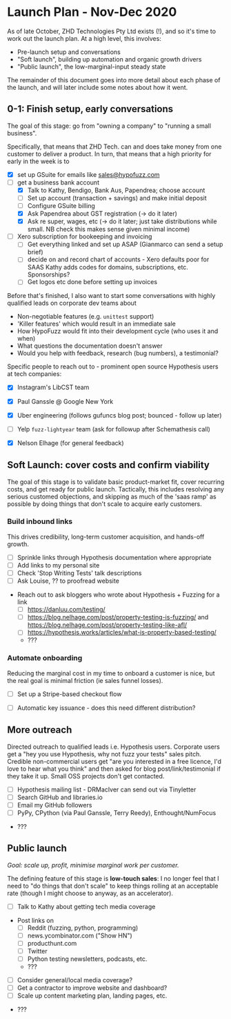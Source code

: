 # Launch Plan - Nov-Dec 2020

As of late October, ZHD Technologies Pty Ltd exists (!), and so it's time to
work out the launch plan.  At a high level, this involves:

- Pre-launch setup and conversations
- "Soft launch", building up automation and organic growth drivers
- "Public launch", the low-marginal-input steady state

The remainder of this document goes into more detail about each phase of the
launch, and will later include some notes about how it went.


## 0-1: Finish setup, early conversations
The goal of this stage: go from "owning a company" to "running a small business".

Specifically, that means that ZHD Tech. can and does take money from one customer
to deliver a product.  In turn, that means that a high priority for early in the
week is to

- [x] set up GSuite for emails like sales@hypofuzz.com
- [ ] get a business bank account
    - [x] Talk to Kathy, Bendigo, Bank Aus, Papendrea; choose account
    - [ ] Set up account (transaction + savings) and make initial deposit
    - [ ] Configure GSuite billing
    - [x] Ask Papendrea about GST registration (-> do it later)
    - [x] Ask re super, wages, etc (-> do it later; just take distributions
      while small.  NB check this makes sense given minimal income)
- [ ] Xero subscription for bookeeping and invoicing
    - [ ] Get everything linked and set up ASAP (Gianmarco can send a setup brief)
    - [ ] decide on and record chart of accounts - Xero defaults poor for SAAS
      Kathy adds codes for domains, subscriptions, etc.  Sponsorships?
    - [ ] Get logos etc done before setting up invoices

Before that's finished, I also want to start some conversations with highly
qualified leads on corporate dev teams about

- Non-negotiable features (e.g. `unittest` support)
- 'Killer features' which would result in an immediate sale
- How HypoFuzz would fit into their development cycle (who uses it and when)
- What questions the documentation doesn't answer
- Would you help with feedback, research (bug numbers), a testimonial?

Specific people to reach out to - prominent open source Hypothesis users
at tech companies:

- [x] Instagram's LibCST team
- [x] Paul Ganssle @ Google New York
- [x] Uber engineering (follows gufuncs blog post; bounced - follow up later)
- [ ] Yelp `fuzz-lightyear` team (ask for followup after Schemathesis call)
- [x] Nelson Elhage (for general feedback)




## Soft Launch: cover costs and confirm viability
The goal of this stage is to validate basic product-market fit, cover recurring
costs, and get ready for public launch.  Tactically, this includes resolving any
serious customed objections, and skipping as much of the 'saas ramp' as possible
by doing things that don't scale to acquire early customers.


### Build inbound links
This drives credibility, long-term customer acquisition, and hands-off growth.

- [ ] Sprinkle links through Hypothesis documentation where appropriate
- [ ] Add links to my personal site
- [ ] Check 'Stop Writing Tests' talk descriptions
- [ ] Ask Louise, ?? to proofread website
- Reach out to ask bloggers who wrote about Hypothesis + Fuzzing for a link
    - [ ] https://danluu.com/testing/
    - [ ] https://blog.nelhage.com/post/property-testing-is-fuzzing/
      and https://blog.nelhage.com/post/property-testing-like-afl/
    - [ ] https://hypothesis.works/articles/what-is-property-based-testing/
    - ???


### Automate onboarding
Reducing the marginal cost in my time to onboard a customer is nice,
but the real goal is minimal friction (ie sales funnel losses).

- [ ] Set up a Stripe-based checkout flow
- [ ] Automatic key issuance - does this need different distribution?


## More outreach
Directed outreach to qualified leads i.e. Hypothesis users.  Corporate users
get a "hey you use Hypothesis, why not fuzz your tests" sales pitch.
Credible non-commercial users get "are you interested in a free licence,
I'd love to hear what you think" and then asked for blog post/link/testimonial
if they take it up.  Small OSS projects don't get contacted.

- [ ] Hypothesis mailing list - DRMacIver can send out via Tinyletter
- [ ] Search GitHub and libraries.io
- [ ] Email my GitHub followers
- [ ] PyPy, CPython (via Paul Ganssle, Terry Reedy), Enthought/NumFocus
- ???




## Public launch
*Goal: scale up, profit, minimise marginal work per customer.*

The defining feature of this stage is **low-touch sales**: I no longer feel that
I need to "do things that don't scale" to keep things rolling at an acceptable
rate (though I might choose to anyway, as an accelerator).

- [ ] Talk to Kathy about getting tech media coverage
- Post links on
    - [ ] Reddit (fuzzing, python, programming)
    - [ ] news.ycombinator.com ("Show HN")
    - [ ] producthunt.com
    - [ ] Twitter
    - [ ] Python testing newsletters, podcasts, etc.
    - ???
- [ ] Consider general/local media coverage?
- [ ] Get a contractor to improve website and dashboard?
- [ ] Scale up content marketing plan, landing pages, etc.
- ???
